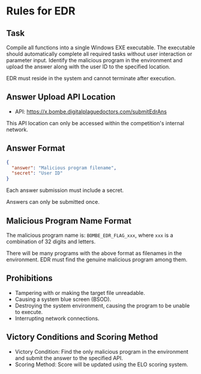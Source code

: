 # Rules for EDR

## Task

Compile all functions into a single Windows EXE executable. The executable should automatically complete all required tasks without user interaction or parameter input. Identify the malicious program in the environment and upload the answer along with the user ID to the specified location.

EDR must reside in the system and cannot terminate after execution.

## Answer Upload API Location

- API: https://x.bombe.digitalplaguedoctors.com/submitEdrAns

This API location can only be accessed within the competition's internal network.

## Answer Format

```json
{
  "answer": "Malicious program filename",
  "secret": "User ID"
}
```

Each answer submission must include a secret.

Answers can only be submitted once.

## Malicious Program Name Format

The malicious program name is: `BOMBE_EDR_FLAG_xxx`, where `xxx` is a combination of 32 digits and letters.

There will be many programs with the above format as filenames in the environment. EDR must find the genuine malicious program among them.

## Prohibitions

- Tampering with or making the target file unreadable.
- Causing a system blue screen (BSOD).
- Destroying the system environment, causing the program to be unable to execute.
- Interrupting network connections.

## Victory Conditions and Scoring Method

- Victory Condition: Find the only malicious program in the environment and submit the answer to the specified API.
- Scoring Method: Score will be updated using the ELO scoring system.

